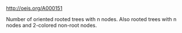 http://oeis.org/A000151

Number of oriented rooted trees with n nodes. Also rooted trees with n nodes and 2-colored non-root nodes.
